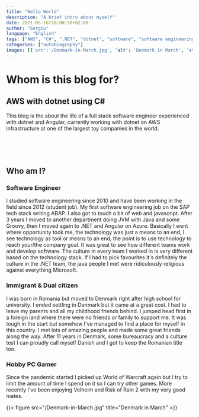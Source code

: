 ```yaml
---
title: "Hello World"
description: "A brief intro about myself"
date: 2021-05-16T20:00:50+02:00
author: "Sergiu"
language: "English"
tags: ["AWS", "C#", ".NET", "dotnet", "software", "software engineering"]
categories: ["autobiography"]
images: [{'src':'/Denmark-in-March.jpg', 'alt': 'Denmark in March', 'stretch': 'horizontal'}]
---
```



# Whom is this blog for?
 
## AWS with dotnet using C#
This blog is the about the life of a full stack software engineer experienced with dotnet and Angular, currently working with dotnet on AWS infrastructure at one of the largest toy companies in the world. 
 
<br/>
<br/>
<br/>

## Who am I?
### Software Engineer
I studied software engineering since 2010 and have been working in the field since 2012 (student job). My first software engineering job on the SAP tech stack writing ABAP. I also got to touch a bit of web and javascript. After 3 years I moved to another department doing JVM with Java and some Groovy, then I moved again to .NET and Angular on Azure. Basically I went where opportunity took me, the technology was just a means to an end, I see technology as tool or means to an end, the point is to use technology to reach your/the company goal. It was great to see how different teams work and develop software. The culture in every team I worked in is very different based on the technology stack. If I had to pick favourites it's definitely the culture in the .NET team, the java people I met were ridiculously religious against everything Microsoft. 
### Immigrant & Dual citizen
I was born in Romania but moved to Denmark right after high school for university. I ended settling in Denmark but it came at a great cost. I had to leave my parents and all my childhood friends behind. I jumped head first in a foreign land where there were no friends or family to support me. It was tough in the start but somehow I've managed to find a place for myself in this country. I met lots of amazing people and made some great friends along the way. After 11 years in Denmark, some bureaucracy and a culture test I can proudly call myself Danish and I got to keep the Romanian title too.    
### Hobby PC Gamer
Since the pandemic started I picked up World of Warcraft again but I try to limit the amount of time I spend on it so I can try other games. More recently I've been enjoying Velheim and Risk of Rain 2 with my very good mates.
  


{{< figure src="/Denmark-in-March.jpg" title="Denmark in March" >}}
